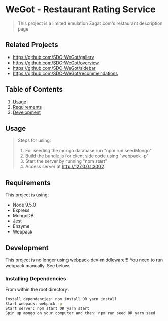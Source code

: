 # WeGot - Restaurant Rating Service

> This project is a limited emulation Zagat.com's restaurant description page

## Related Projects

  - https://github.com/SDC-WeGot/gallery
  - https://github.com/SDC-WeGot/overview
  - https://github.com/SDC-WeGot/sidebar
  - https://github.com/SDC-WeGot/recommendations

## Table of Contents

1. [Usage](#Usage)
1. [Requirements](#requirements)
1. [Development](#development)

## Usage

> Steps for using:
> 1. For seeding the mongo database run "npm run seedMongo" 
> 2. Build the bundle.js for client side code using "webpack -p"
> 3. Start the server by running "npm start"
> 4. Access server at http://127.0.0.1:3002

## Requirements

This project is using:
- Node 9.5.0
- Express
- MongoDB
- Jest
- Enzyme
- Webpack

## Development

This project is no longer using webpack-dev-middleware!!! You need to run webpack manually. See below.

### Installing Dependencies

From within the root directory:
```sh
Install dependencies: npm install OR yarn install
Start webpack: webpack -p
Start server: npm start OR yarn start
Spin up mongo on your computer and then: npm run seed OR yarn seed
```


